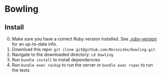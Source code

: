 # Bowling

## Install

0. Make sure you have a correct Ruby version installed. See [.ruby-version](.ruby-version) for an up-to-date info.
1. Download this repo: `git clone git@github.com:Morozzzko/bowling.git`
2. Navigate to the downloaded directory: `cd bowling`
3. Run `bundle install` to install dependencies
4. Run `bundle exec rackup` to run the server or `bundle exec rspec` to run the tests



